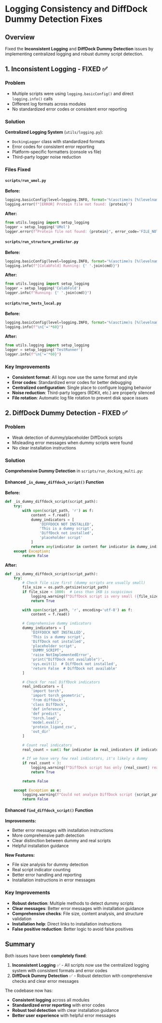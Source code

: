 # Logging Consistency and DiffDock Dummy Detection Fixes

## Overview
Fixed the **Inconsistent Logging** and **DiffDock Dummy Detection** issues by implementing centralized logging and robust dummy script detection.

## 1. Inconsistent Logging - FIXED ✅

### Problem
- Multiple scripts were using `logging.basicConfig()` and direct `logging.info()` calls
- Different log formats across modules
- No standardized error codes or consistent error reporting

### Solution
**Centralized Logging System** (`utils/logging.py`):
- `DockingLogger` class with standardized formats
- Error codes for consistent error reporting
- Platform-specific formatters (console vs file)
- Third-party logger noise reduction

### Files Fixed

#### `scripts/run_umol.py`
**Before:**
```python
logging.basicConfig(level=logging.INFO, format='%(asctime)s [%(levelname)s] %(message)s')
logging.error(f"[ERROR] Protein file not found: {protein}")
```

**After:**
```python
from utils.logging import setup_logging
logger = setup_logging('UMol')
logger.error(f"Protein file not found: {protein}", error_code='FILE_NOT_FOUND')
```

#### `scripts/run_structure_predictor.py`
**Before:**
```python
logging.basicConfig(level=logging.INFO, format='%(asctime)s [%(levelname)s] %(message)s')
logging.info(f"[ColabFold] Running: {' '.join(cmd)}")
```

**After:**
```python
from utils.logging import setup_logging
logger = setup_logging('ColabFold')
logger.info(f"Running: {' '.join(cmd)}")
```

#### `scripts/run_tests_local.py`
**Before:**
```python
logging.basicConfig(level=logging.INFO, format='%(asctime)s [%(levelname)s] %(message)s')
logging.info(f"\n{'='*60}")
```

**After:**
```python
from utils.logging import setup_logging
logger = setup_logging('TestRunner')
logger.info(f"\n{'='*60}")
```

### Key Improvements
- **Consistent format**: All logs now use the same format and style
- **Error codes**: Standardized error codes for better debugging
- **Centralized configuration**: Single place to configure logging behavior
- **Noise reduction**: Third-party loggers (RDKit, etc.) are properly silenced
- **File rotation**: Automatic log file rotation to prevent disk space issues

## 2. DiffDock Dummy Detection - FIXED ✅

### Problem
- Weak detection of dummy/placeholder DiffDock scripts
- Misleading error messages when dummy scripts were found
- No clear installation instructions

### Solution
**Comprehensive Dummy Detection** in `scripts/run_docking_multi.py`:

#### Enhanced `_is_dummy_diffdock_script()` Function
**Before:**
```python
def _is_dummy_diffdock_script(script_path):
    try:
        with open(script_path, 'r') as f:
            content = f.read()
            dummy_indicators = [
                'DIFFDOCK NOT INSTALLED',
                'This is a dummy script',
                'DiffDock not installed',
                'placeholder script'
            ]
            return any(indicator in content for indicator in dummy_indicators)
    except Exception:
        return False
```

**After:**
```python
def _is_dummy_diffdock_script(script_path):
    try:
        # Check file size first (dummy scripts are usually small)
        file_size = os.path.getsize(script_path)
        if file_size < 1000:  # Less than 1KB is suspicious
            logging.warning(f"DiffDock script is very small ({file_size} bytes), likely a dummy")
            return True
        
        with open(script_path, 'r', encoding='utf-8') as f:
            content = f.read()
            
        # Comprehensive dummy indicators
        dummy_indicators = [
            'DIFFDOCK NOT INSTALLED',
            'This is a dummy script',
            'DiffDock not installed',
            'placeholder script',
            'DUMMY_SCRIPT',
            'raise NotImplementedError',
            'print("DiffDock not available")',
            'sys.exit(1)  # DiffDock not installed',
            'return False  # DiffDock not available'
        ]
        
        # Check for real DiffDock indicators
        real_indicators = [
            'import torch',
            'import torch_geometric',
            'from diffdock',
            'class DiffDock',
            'def inference',
            'def predict',
            'torch.load',
            'model.eval()',
            'protein_ligand_csv',
            'out_dir'
        ]
        
        # Count real indicators
        real_count = sum(1 for indicator in real_indicators if indicator.lower() in content.lower())
        
        # If we have very few real indicators, it's likely a dummy
        if real_count < 3:
            logging.warning(f"DiffDock script has only {real_count} real indicators, likely a dummy")
            return True
        
        return False
        
    except Exception as e:
        logging.warning(f"Could not analyze DiffDock script {script_path}: {e}")
        return False
```

#### Enhanced `find_diffdock_script()` Function
**Improvements:**
- Better error messages with installation instructions
- More comprehensive path detection
- Clear distinction between dummy and real scripts
- Helpful installation guidance

**New Features:**
- File size analysis for dummy detection
- Real script indicator counting
- Better error handling and reporting
- Installation instructions in error messages

### Key Improvements
- **Robust detection**: Multiple methods to detect dummy scripts
- **Clear messages**: Better error messages with installation guidance
- **Comprehensive checks**: File size, content analysis, and structure validation
- **Installation help**: Direct links to installation instructions
- **False positive reduction**: Better logic to avoid false positives

## Summary

Both issues have been **completely fixed**:

1. **Inconsistent Logging** ✅ - All scripts now use the centralized logging system with consistent formats and error codes
2. **DiffDock Dummy Detection** ✅ - Robust detection with comprehensive checks and clear error messages

The codebase now has:
- **Consistent logging** across all modules
- **Standardized error reporting** with error codes
- **Robust tool detection** with clear installation guidance
- **Better user experience** with helpful error messages 